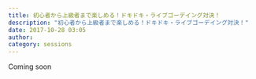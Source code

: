 ```yaml
---
title: 初心者から上級者まで楽しめる！ドキドキ・ライブゴーデイング対決！
description: "初心者から上級者まで楽しめる！ドキドキ・ライブゴーデイング対決！"
date: 2017-10-28 03:05
author:
category: sessions
---
```

Coming soon